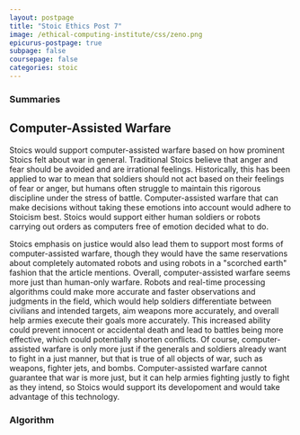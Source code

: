 ```yaml
---
layout: postpage
title: "Stoic Ethics Post 7"
image: /ethical-computing-institute/css/zeno.png
epicurus-postpage: true
subpage: false
coursepage: false
categories: stoic
---
```


### Summaries
Computer-Assisted Warfare
---
Stoics would support computer-assisted warfare based on how prominent Stoics felt about war in general. Traditional Stoics believe that anger and fear should be avoided and are irrational feelings. Historically, this has been applied to war to mean that soldiers should not act based on their feelings of fear or anger, but humans often struggle to maintain this rigorous discipline under the stress of battle. Computer-assisted warfare that can make decisions without taking these emotions into account would adhere to Stoicism best. Stoics would support either human soldiers or robots carrying out orders as computers free of emotion decided what to do. 

Stoics emphasis on justice would also lead them to support most forms of computer-assisted warfare, though they would have the same reservations about completely automated robots and using robots in a "scorched earth" fashion that the article mentions. Overall, computer-assisted warfare seems more just than human-only warfare. Robots and real-time processing algorithms could make more accurate and faster observations and judgments in the field, which would help soldiers differentiate between civilians and intended targets, aim weapons more accurately, and overall help armies execute their goals more accurately. This increased ability could prevent innocent or accidental death and lead to battles being more effective, which could potentially shorten conflicts. Of course, computer-assisted warfare is only more just if the generals and soldiers already want to fight in a just manner, but that is true of all objects of war, such as weapons, fighter jets, and bombs. Computer-assisted warfare cannot guarantee that war is more just, but it can help armies fighting justly to fight as they intend, so Stoics would support its developoment and would take advantage of this technology. 

### Algorithm